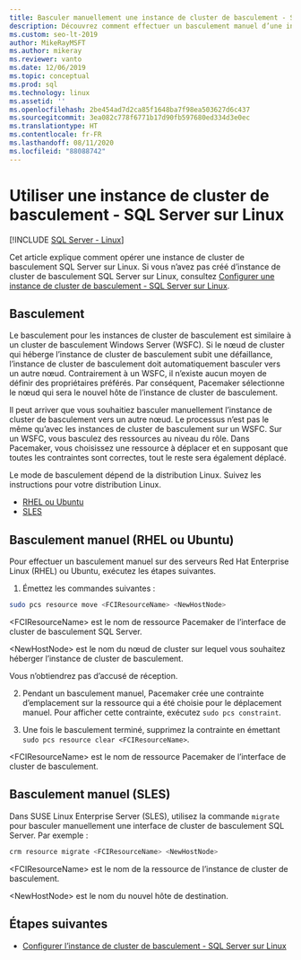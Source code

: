 ```yaml
---
title: Basculer manuellement une instance de cluster de basculement - SQL Server sur Linux
description: Découvrez comment effectuer un basculement manuel d’une instance de cluster de basculement (FCI) sur SQL Server sur Linux, en particulier Red Hat Linux Enterprise, Ubuntu et SUSE Linux Enterprise Server.
ms.custom: seo-lt-2019
author: MikeRayMSFT
ms.author: mikeray
ms.reviewer: vanto
ms.date: 12/06/2019
ms.topic: conceptual
ms.prod: sql
ms.technology: linux
ms.assetid: ''
ms.openlocfilehash: 2be454ad7d2ca85f1648ba7f98ea503627d6c437
ms.sourcegitcommit: 3ea082c778f6771b17d90fb597680ed334d3e0ec
ms.translationtype: HT
ms.contentlocale: fr-FR
ms.lasthandoff: 08/11/2020
ms.locfileid: "88088742"
---
```

# <a name="operate-failover-cluster-instance---sql-server-on-linux"></a>Utiliser une instance de cluster de basculement - SQL Server sur Linux

[!INCLUDE [SQL Server - Linux](../includes/applies-to-version/sql-linux.md)]

Cet article explique comment opérer une instance de cluster de basculement SQL Server sur Linux. Si vous n’avez pas créé d’instance de cluster de basculement SQL Server sur Linux, consultez [Configurer une instance de cluster de basculement - SQL Server sur Linux](sql-server-linux-shared-disk-cluster-configure.md). 

## <a name="failover"></a>Basculement

Le basculement pour les instances de cluster de basculement est similaire à un cluster de basculement Windows Server (WSFC). Si le nœud de cluster qui héberge l’instance de cluster de basculement subit une défaillance, l’instance de cluster de basculement doit automatiquement basculer vers un autre nœud. Contrairement à un WSFC, il n’existe aucun moyen de définir des propriétaires préférés. Par conséquent, Pacemaker sélectionne le nœud qui sera le nouvel hôte de l’instance de cluster de basculement.

Il peut arriver que vous souhaitiez basculer manuellement l’instance de cluster de basculement vers un autre nœud. Le processus n’est pas le même qu’avec les instances de cluster de basculement sur un WSFC. Sur un WSFC, vous basculez des ressources au niveau du rôle. Dans Pacemaker, vous choisissez une ressource à déplacer et en supposant que toutes les contraintes sont correctes, tout le reste sera également déplacé. 

Le mode de basculement dépend de la distribution Linux. Suivez les instructions pour votre distribution Linux.

- [RHEL ou Ubuntu](#manual-failover-rhel-or-ubuntu)
- [SLES](#manual-failover-sles)

## <a name="manual-failover-rhel-or-ubuntu"></a>Basculement manuel (RHEL ou Ubuntu)

Pour effectuer un basculement manuel sur des serveurs Red Hat Enterprise Linux (RHEL) ou Ubuntu, exécutez les étapes suivantes.
1.  Émettez les commandes suivantes : 

   ```bash
   sudo pcs resource move <FCIResourceName> <NewHostNode> 
   ```

   \<FCIResourceName> est le nom de ressource Pacemaker de l’interface de cluster de basculement SQL Server.

   \<NewHostNode> est le nom du nœud de cluster sur lequel vous souhaitez héberger l’instance de cluster de basculement. 

   Vous n’obtiendrez pas d’accusé de réception.

2.  Pendant un basculement manuel, Pacemaker crée une contrainte d’emplacement sur la ressource qui a été choisie pour le déplacement manuel. Pour afficher cette contrainte, exécutez `sudo pcs constraint`.

3.  Une fois le basculement terminé, supprimez la contrainte en émettant `sudo pcs resource clear <FCIResourceName>`. 

\<FCIResourceName> est le nom de ressource Pacemaker de l’interface de cluster de basculement. 

## <a name="manual-failover-sles"></a>Basculement manuel (SLES)


Dans SUSE Linux Enterprise Server (SLES), utilisez la commande `migrate` pour basculer manuellement une interface de cluster de basculement SQL Server. Par exemple :

```bash
crm resource migrate <FCIResourceName> <NewHostNode>
```

\<FCIResourceName> est le nom de la ressource de l’instance de cluster de basculement. 

\<NewHostNode> est le nom du nouvel hôte de destination. 


<!---

|Distribution |Topic 
|----- |-----
|**Red Hat Enterprise Linux with HA add-on** |[Configure](sql-server-linux-shared-disk-cluster-red-hat-7-configure.md)<br/>[Operate](sql-server-linux-shared-disk-cluster-red-hat-7-operate.md)
|**SUSE Linux Enterprise Server with HA add-on** |[Configure](sql-server-linux-shared-disk-cluster-sles-configure.md)

--->

## <a name="next-steps"></a>Étapes suivantes

- [Configurer l’instance de cluster de basculement - SQL Server sur Linux](sql-server-linux-shared-disk-cluster-configure.md)

<!--Image references-->
